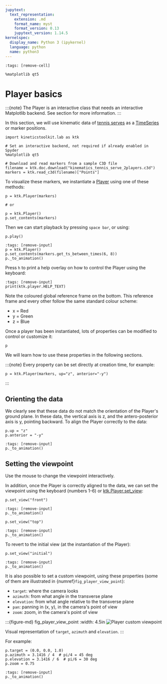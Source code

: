 ```yaml
---
jupytext:
  text_representation:
    extension: .md
    format_name: myst
    format_version: 0.13
    jupytext_version: 1.14.5
kernelspec:
  display_name: Python 3 (ipykernel)
  language: python
  name: python3
---
```


```{code-cell} ipython3
:tags: [remove-cell]

%matplotlib qt5
```


# Player basics

:::{note}
The Player is an interactive class that needs an interactive Matplotlib backend. See section [](getting_started_installing.md) for more information.
:::

In this section, we will use kinematic data of [tennis serves](dataset_kinematics_tennis_serve.md) as a [TimeSeries](timeseries.md) or marker positions.

```{code-cell} ipython3
import kineticstoolkit.lab as ktk

# Set an interactive backend, not required if already enabled in Spyder
%matplotlib qt5

# Download and read markers from a sample C3D file
filename = ktk.doc.download("kinematics_tennis_serve_2players.c3d")
markers = ktk.read_c3d(filename)["Points"]
```

To visualize these markers, we instantiate a [Player](api/ktk.Player.rst) using one of these methods:

```
p = ktk.Player(markers)

# or

p = ktk.Player()
p.set_contents(markers)
```

Then we can start playback by pressing `space bar`, or using:

```
p.play()
```

```{code-cell} ipython3
:tags: [remove-input]
p = ktk.Player()
p.set_contents(markers.get_ts_between_times(6, 8))
p._to_animation()
```

Press `h` to print a help overlay on how to control the Player using the keyboard:

```{code-cell} ipython3
:tags: [remove-input]
print(ktk.player.HELP_TEXT)
```

Note the coloured global reference frame on the bottom. This reference frame and every other follow the same standard colour scheme:

- x = Red
- y = Green
- z = Blue

Once a player has been instantiated, lots of properties can be modified to control or customize it:

```{code-cell} ipython3
p
```

We will learn how to use these properties in the following sections.

:::{note}
Every property can be set directly at creation time, for example:

```
p = ktk.Player(markers, up="z", anterior="-y")
```
:::

## Orienting the data

We clearly see that these data do not match the orientation of the Player's ground plane. In these data, the vertical axis is z, and the antero-posterior axis is y, pointing backward. To align the Player correctly to the data:

```{code-cell} ipython3
p.up = "z"
p.anterior = "-y"
```

```{code-cell} ipython3
:tags: [remove-input]
p._to_animation()
```

## Setting the viewpoint

Use the mouse to change the viewpoint interactively.

In addition, once the Player is correctly aligned to the data, we can set the viewpoint using the keyboard (numbers 1-6) or [ktk.Player.set_view](api/ktk.Player.set_view.rst):

```{code-cell} ipython3
p.set_view("front")
```

```{code-cell} ipython3
:tags: [remove-input]
p._to_animation()
```

```{code-cell} ipython3
p.set_view("top")
```

```{code-cell} ipython3
:tags: [remove-input]
p._to_animation()
```

To revert to the initial view (at the instantiation of the Player):

```{code-cell} ipython3
p.set_view("initial")
```

```{code-cell} ipython3
:tags: [remove-input]
p._to_animation()
```

It is also possible to set a custom viewpoint, using these properties (some of them are illustrated in {numref}`fig_player_view_point`):
- `target`: where the camera looks
- `azimuth`: from what angle in the transverse plane
- `elevation`: from what angle relative to the transverse plane
- `pan`: panning in (x, y), in the camera's point of view
- `zoom`: zoom, in the camera's point of view

:::{figure-md} fig_player_view_point
:width: 4.5in
![Player custom viewpoint](_static/images/player_view_point.png)

Visual representation of `target`, `azimuth` and `elevation`.
:::

For example:

```{code-cell} ipython3
p.target = (0.0, 0.0, 1.0)
p.azimuth = 3.1416 / 4  # pi/4 = 45 deg
p.elevation = 3.1416 / 6  # pi/6 = 30 deg
p.zoom = 0.75
```

```{code-cell} ipython3
:tags: [remove-input]
p._to_animation()
```

